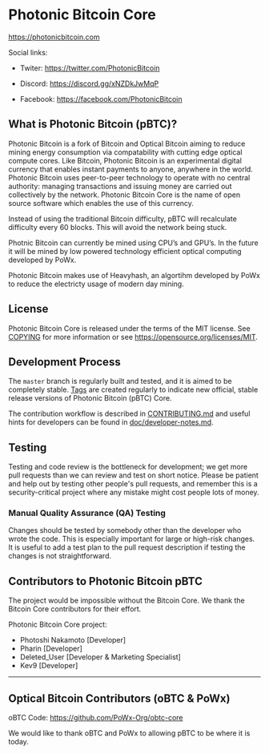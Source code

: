 Photonic Bitcoin Core
=====================================

https://photonicbitcoin.com

Social links:

* Twiter: https://twitter.com/PhotonicBitcoin

* Discord: https://discord.gg/xNZDkJwMqP

* Facebook: https://facebook.com/PhotonicBitcoin

What is Photonic Bitcoin (pBTC)?
-------------------------------

Photonic Bitcoin is a fork of Bitcoin and Optical Bitcoin aiming to reduce mining energy consumption via compatability with cutting edge optical compute cores.  Like
Bitcoin, Photonic Bitcoin is an experimental digital currency that enables instant payments
to anyone, anywhere in the world. Photonic Bitcoin uses peer-to-peer technology to
operate with no central authority: managing transactions and issuing money are
carried out collectively by the network. Photonic Bitcoin Core is the name of open
source software which enables the use of this currency.

Instead of using the traditional Bitcoin difficulty, pBTC will recalculate difficulty every 60 blocks. This will avoid the network being stuck.

Photnic Bitcoin can currently be mined using CPU’s and GPU’s. In the future it will be mined by low powered technology efficient optical computing developed by PoWx.

Photonic Bitcoin makes use of Heavyhash, an algortihm developed by PoWx to reduce the electricty usage of modern day mining.

License
-------

Photonic Bitcoin Core is released under the terms of the MIT license. See [COPYING](COPYING) for more
information or see https://opensource.org/licenses/MIT.

Development Process
-------------------

The `master` branch is regularly built and tested, and it is aimed to be
completely stable. [Tags](https://github.com/PhotonicBitcoin/pBTC-core/tags) are created
regularly to indicate new official, stable release versions of Photonic Bitcoin (pBTC) Core.

The contribution workflow is described in [CONTRIBUTING.md](CONTRIBUTING.md)
and useful hints for developers can be found in [doc/developer-notes.md](doc/developer-notes.md).

Testing
-------

Testing and code review is the bottleneck for development; we get more pull
requests than we can review and test on short notice. Please be patient and help out by testing
other people's pull requests, and remember this is a security-critical project where any mistake might cost people
lots of money.


### Manual Quality Assurance (QA) Testing

Changes should be tested by somebody other than the developer who wrote the
code. This is especially important for large or high-risk changes. It is useful
to add a test plan to the pull request description if testing the changes is
not straightforward.


Contributors to Photonic Bitcoin pBTC
------------

The project would be impossible without the Bitcoin Core. We thank the Bitcoin
Core contributors for their effort.


Photonic Bitcoin Core project:

* Photoshi Nakamoto [Developer]
* Pharin [Developer]
* Deleted_User [Developer & Marketing Specialist]
* Kev9 [Developer]


------------------------------------------------------------------------------------


Optical Bitcoin Contributors (oBTC & PoWx)
-----------

oBTC Code: https://github.com/PoWx-Org/obtc-core

We would like to thank oBTC and PoWx to allowing pBTC to be where it is today.
